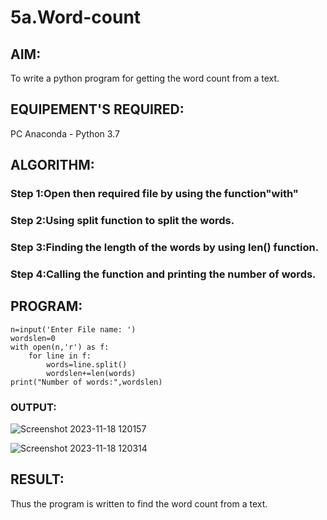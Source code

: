 # 5a.Word-count

## AIM:
To write a python program for getting the word count from a text.

## EQUIPEMENT'S REQUIRED: 
PC
Anaconda - Python 3.7

## ALGORITHM: 
### Step 1:Open then required file by using the function"with"
### Step 2:Using split function to split the words.
### Step 3:Finding the length of the words by using len() function.
### Step 4:Calling the function and printing the number of words.
## PROGRAM:
```
n=input('Enter File name: ')
wordslen=0
with open(n,'r') as f:
    for line in f:
        words=line.split()
        wordslen+=len(words)
print("Number of words:",wordslen)
```
### OUTPUT:
![Screenshot 2023-11-18 120157](https://github.com/praveenv23013808/Word-count/assets/145824728/81d4fe1e-1abb-4a21-a281-64c531f53750)

![Screenshot 2023-11-18 120314](https://github.com/praveenv23013808/Word-count/assets/145824728/0b732bd4-89c6-4dd9-b827-8139fc84a96d)



## RESULT:
Thus the program is written to find the word count from a text.
